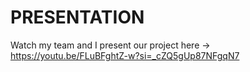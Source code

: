 # PRESENTATION

Watch my team and I present our project here -> https://youtu.be/FLuBFghtZ-w?si=_cZQ5gUp87NFgqN7

